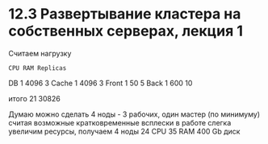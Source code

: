 # 12.3 Развертывание кластера на собственных серверах, лекция 1

Считаем нагрузку

	CPU	RAM	Replicas
DB	1	4096	3
Cache	1	4096	3
Front	1	50	5
Back	1	600	10

итого  21      30826    

Думаю можно сделать 4 ноды - 3 рабочих, один мастер (по минимуму) считая возможные кратковременные всплески в работе слегка увеличим ресурсы, получаем 4 ноды 24 CPU 35 RAM 400 Gb диск
